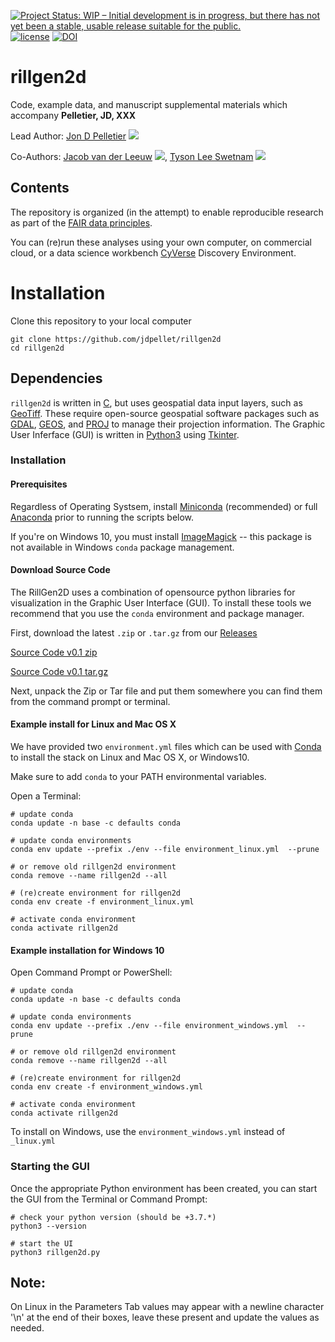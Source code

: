[![Project Status: WIP – Initial development is in progress, but there has not yet been a stable, usable release suitable for the public.](https://www.repostatus.org/badges/latest/wip.svg)](https://www.repostatus.org/#wip) [![license](https://img.shields.io/badge/license-GPLv3-blue.svg)](https://opensource.org/licenses/GPL-3.0) [![DOI](https://zenodo.org/badge/116533015.svg)](https://zenodo.org/badge/latestdoi/116533015)
# rillgen2d

Code, example data, and manuscript supplemental materials which accompany **Pelletier, JD, XXX**

Lead Author: [Jon D Pelletier](http://jdpellet.github.io/) [![](https://orcid.org/sites/default/files/images/orcid_16x16.png)](http://orcid.org/0000-0002-0702-2646)

Co-Authors: [Jacob van der Leeuw](https://jvanderleeuw) [![](https://orcid.org/sites/default/files/images/orcid_16x16.png)](http://orcid.org/0000-0003-0892-9837),  [Tyson Lee Swetnam](https://tyson-swetnam.github.io/) [![](https://orcid.org/sites/default/files/images/orcid_16x16.png)](http://orcid.org/0000-0002-6639-7181)

## Contents

The repository is organized (in the attempt) to enable reproducible research as part of the [FAIR data principles](https://www.go-fair.org/fair-principles/).

You can (re)run these analyses using your own computer, on commercial cloud, or a data science workbench [CyVerse](https://cyverse.org) Discovery Environment.

# Installation

Clone this repository to your local computer

```
git clone https://github.com/jdpellet/rillgen2d
cd rillgen2d
```

## Dependencies

`rillgen2d` is written in [C](https://en.wikipedia.org/wiki/C_(programming_language)), but uses geospatial data input layers, such as [GeoTiff](https://www.ogc.org/standards/geotiff). These require open-source geospatial software packages such as [GDAL](https://gdal.org/), [GEOS](https://trac.osgeo.org/geos), and [PROJ](https://proj.org/) to manage their projection information. The Graphic User Inferface (GUI) is written in [Python3](https://www.python.org/) using [Tkinter](https://docs.python.org/3/library/tkinter.html).

### Installation 

#### Prerequisites

Regardless of Operating Systsem, install [Miniconda](https://docs.conda.io/en/latest/miniconda.html) (recommended) or full [Anaconda](https://www.anaconda.com/products/individual) prior to running the scripts below. 

If you're on Windows 10, you must install [ImageMagick](https://imagemagick.org/script/download.php#windows) -- this package is not available in Windows `conda` package management. 

#### Download Source Code

The RillGen2D uses a combination of opensource python libraries for visualization in the Graphic User Interface (GUI). To install these tools we recommend that you use the `conda` environment and package manager. 

First, download the latest `.zip` or `.tar.gz` from our [Releases](https://github.com/tyson-swetnam/rillgen2d/releases)

[Source Code v0.1 zip](https://github.com/tyson-swetnam/rillgen2d/archive/refs/tags/0.1.zip)

[Source Code v0.1 tar.gz](https://github.com/tyson-swetnam/rillgen2d/archive/refs/tags/0.1.tar.gz)

Next, unpack the Zip or Tar file and put them somewhere you can find them from the command prompt or terminal. 

#### Example install for Linux and Mac OS X

We have provided two `environment.yml` files which can be used with [Conda](https://docs.conda.io/en/latest/) to install the stack on Linux and Mac OS X, or Windows10.

Make sure to add `conda` to your PATH environmental variables.

Open a Terminal:

```
# update conda
conda update -n base -c defaults conda

# update conda environments 
conda env update --prefix ./env --file environment_linux.yml  --prune

# or remove old rillgen2d environment
conda remove --name rillgen2d --all

# (re)create environment for rillgen2d
conda env create -f environment_linux.yml

# activate conda environment
conda activate rillgen2d
```

#### Example installation for Windows 10 

Open Command Prompt or PowerShell:

```
# update conda
conda update -n base -c defaults conda

# update conda environments 
conda env update --prefix ./env --file environment_windows.yml  --prune

# or remove old rillgen2d environment
conda remove --name rillgen2d --all

# (re)create environment for rillgen2d
conda env create -f environment_windows.yml

# activate conda environment
conda activate rillgen2d
```

To install on Windows, use the `environment_windows.yml` instead of `_linux.yml`

### Starting the GUI

Once the appropriate Python environment has been created, you can start the GUI from the Terminal or Command Prompt:

```
# check your python version (should be +3.7.*)
python3 --version

# start the UI
python3 rillgen2d.py
```

## Note:
On Linux in the Parameters Tab values may appear with a newline character '\n' at the end of their boxes, leave these present and update the values as needed.
